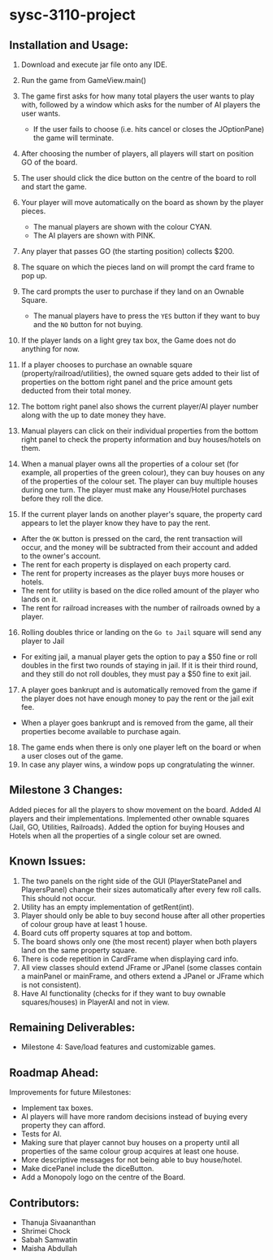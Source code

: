 # sysc-3110-project

## Installation and Usage:

1. Download and execute jar file onto any IDE.
2. Run the game from GameView.main()
3. The game first asks for how many total players the user wants to play with, followed by a window which asks for the number of AI players the user wants.
   * If the user fails to choose (i.e. hits cancel or closes the JOptionPane) the game will terminate.
4. After choosing the number of players, all players will start on position GO of the board.
5. The user should click the dice button on the centre of the board to roll and start the game.
6. Your player will move automatically on the board as shown by the player pieces.
   * The manual players are shown with the colour CYAN.
   * The AI players are shown with PINK.
7. Any player that passes GO (the starting position) collects $200.
8. The square on which the pieces land on will prompt the card frame to pop up.
9. The card prompts the user to purchase if they land on an Ownable Square.                                                                                             
   * The manual players have to press the `YES` button if they want to buy and the `NO` button for not buying.
   
10. If the player lands on a light grey tax box, the Game does not do anything for now.
11. If a player chooses to purchase an ownable square (property/railroad/utilities), the owned square gets added to their list of properties on the bottom right panel and the price amount gets deducted from their total money.
12. The bottom right panel also shows the current player/AI player number along with the up to date money they have.
13. Manual players can click on their individual properties from the bottom right panel to check the property information and buy houses/hotels on them.
14. When a manual player owns all the properties of a colour set (for example, all properties of the green colour), they can buy houses on any of the properties of the colour set. The player can buy multiple houses during one turn. The player must make any House/Hotel purchases before they roll the dice.
15. If the current player lands on another player's square, the property card appears to let the player know they have to pay the rent.
   * After the `OK` button is pressed on the card, the rent transaction will occur, and the money will be subtracted from their account and added to the owner's  account.
   * The rent for each property is displayed on each property card.
   * The rent for property increases as the player buys more houses or hotels.
   * The rent for utility is based on the dice rolled amount of the player who lands on it.
   * The rent for railroad increases with the number of railroads owned by a player.
16. Rolling doubles thrice or landing on the `Go to Jail` square will send any player to Jail
   * For exiting jail, a manual player gets the option to pay a $50 fine or roll doubles in the first two rounds of staying in jail. If it is their third round, and they still do not roll doubles, they must pay a $50 fine to exit jail.
17. A player goes bankrupt and is automatically removed from the game if the player does not have enough money to pay the rent or the jail exit fee.
   * When a player goes bankrupt and is removed from the game, all their properties become available to purchase again.
18. The game ends when there is only one player left on the board or when a user closes out of the game.
19. In case any player wins, a window pops up congratulating the winner. 


## Milestone 3 Changes:

Added pieces for all the players to show movement on the board.
Added AI players and their implementations.
Implemented other ownable squares (Jail, GO, Utilities, Railroads).
Added the option for buying Houses and Hotels when all the properties of a single colour set are owned.


## Known Issues:


1. The two panels on the right side of the GUI (PlayerStatePanel and PlayersPanel) change their sizes automatically after every few roll calls. This should not occur.
2. Utility has an empty implementation of getRent(int).
3. Player should only be able to buy second house after all other properties of colour group have at least 1 house.
4. Board cuts off property squares at top and bottom.
5. The board shows only one (the most recent) player when both players land on the same property square.
6. There is code repetition in CardFrame when displaying card info.
7. All view classes should extend JFrame or JPanel (some classes contain a mainPanel or mainFrame, and others extend a JPanel or JFrame which is not consistent).
8. Have AI functionality (checks for if they want to buy ownable squares/houses) in PlayerAI and not in view.


## Remaining Deliverables:

* Milestone 4: Save/load features and customizable games.

## Roadmap Ahead:

Improvements for future Milestones:
 
* Implement tax boxes.
* AI players will have more random decisions instead of buying every property they can afford.
* Tests for AI.
* Making sure that player cannot buy houses on a property until all properties of the same colour group acquires at least one house.
* More descriptive messages for not being able to buy house/hotel.
* Make dicePanel include the diceButton.
* Add a Monopoly logo on the centre of the Board.

## Contributors:

* Thanuja Sivaananthan
* Shrimei Chock
* Sabah Samwatin
* Maisha Abdullah
